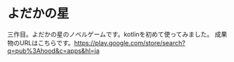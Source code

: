 # よだかの星
三作目。よだかの星のノベルゲームです。kotlinを初めて使ってみました。
成果物のURLはこちらです。https://play.google.com/store/search?q=pub%3Ahood&c=apps&hl=ja

